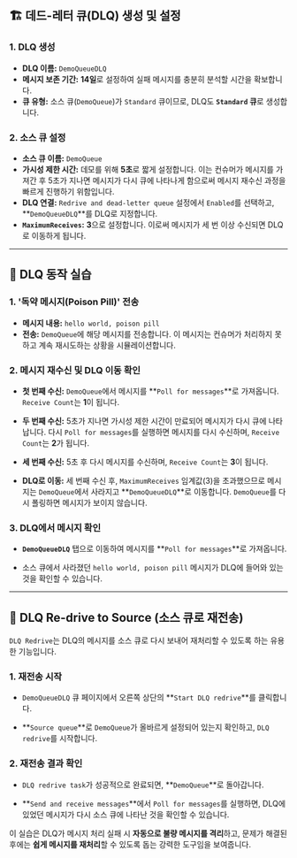 
## 🏗️ 데드-레터 큐(DLQ) 생성 및 설정

### 1. DLQ 생성

- **DLQ 이름:** `DemoQueueDLQ`
- **메시지 보존 기간:** **14일**로 설정하여 실패 메시지를 충분히 분석할 시간을 확보합니다.
- **큐 유형:** 소스 큐(`DemoQueue`)가 `Standard` 큐이므로, DLQ도 **`Standard` 큐**로 생성합니다.
### 2. 소스 큐 설정

- **소스 큐 이름:** `DemoQueue`
- **가시성 제한 시간:** 데모를 위해 **5초**로 짧게 설정합니다. 이는 컨슈머가 메시지를 가져간 후 5초가 지나면 메시지가 다시 큐에 나타나게 함으로써 메시지 재수신 과정을 빠르게 진행하기 위함입니다.
- **DLQ 연결:** `Redrive and dead-letter queue` 설정에서 `Enabled`를 선택하고, **`DemoQueueDLQ`**를 DLQ로 지정합니다.
- **`MaximumReceives`:** **3**으로 설정합니다. 이로써 메시지가 세 번 이상 수신되면 DLQ로 이동하게 됩니다.

---

## 🧪 DLQ 동작 실습

### 1. '독약 메시지(Poison Pill)' 전송

- **메시지 내용:** `hello world, poison pill`
- **전송:** `DemoQueue`에 해당 메시지를 전송합니다. 이 메시지는 컨슈머가 처리하지 못하고 계속 재시도하는 상황을 시뮬레이션합니다.

### 2. 메시지 재수신 및 DLQ 이동 확인

- **첫 번째 수신:** `DemoQueue`에서 메시지를 **`Poll for messages`**로 가져옵니다. `Receive Count`는 **1**이 됩니다.
- **두 번째 수신:** 5초가 지나면 가시성 제한 시간이 만료되어 메시지가 다시 큐에 나타납니다. 다시 `Poll for messages`를 실행하면 메시지를 다시 수신하며, `Receive Count`는 **2**가 됩니다.
    
- **세 번째 수신:** 5초 후 다시 메시지를 수신하며, `Receive Count`는 **3**이 됩니다.
    
- **DLQ로 이동:** 세 번째 수신 후, `MaximumReceives` 임계값(3)을 초과했으므로 메시지는 `DemoQueue`에서 사라지고 **`DemoQueueDLQ`**로 이동합니다. `DemoQueue`를 다시 폴링하면 메시지가 보이지 않습니다.
    

### 3. DLQ에서 메시지 확인

- **`DemoQueueDLQ`** 탭으로 이동하여 메시지를 **`Poll for messages`**로 가져옵니다.
    
- 소스 큐에서 사라졌던 `hello world, poison pill` 메시지가 DLQ에 들어와 있는 것을 확인할 수 있습니다.
    

---

## 🔄 DLQ Re-drive to Source (소스 큐로 재전송)

`DLQ Redrive`는 DLQ의 메시지를 소스 큐로 다시 보내어 재처리할 수 있도록 하는 유용한 기능입니다.

### 1. 재전송 시작

- `DemoQueueDLQ` 큐 페이지에서 오른쪽 상단의 **`Start DLQ redrive`**를 클릭합니다.
    
- **`Source queue`**로 `DemoQueue`가 올바르게 설정되어 있는지 확인하고, `DLQ redrive`를 시작합니다.
    

### 2. 재전송 결과 확인

- `DLQ redrive task`가 성공적으로 완료되면, **`DemoQueue`**로 돌아갑니다.
    
- **`Send and receive messages`**에서 `Poll for messages`를 실행하면, DLQ에 있었던 메시지가 다시 소스 큐에 나타난 것을 확인할 수 있습니다.
    

이 실습은 DLQ가 메시지 처리 실패 시 **자동으로 불량 메시지를 격리**하고, 문제가 해결된 후에는 **쉽게 메시지를 재처리**할 수 있도록 돕는 강력한 도구임을 보여줍니다.